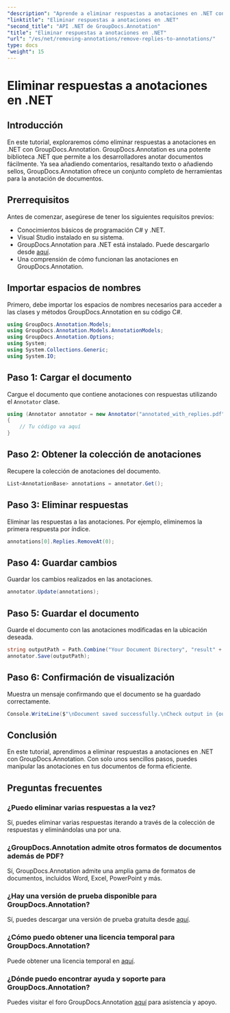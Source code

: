 ```yaml
---
"description": "Aprende a eliminar respuestas a anotaciones en .NET con GroupDocs.Annotation. Guía paso a paso con ejemplos de código."
"linktitle": "Eliminar respuestas a anotaciones en .NET"
"second_title": "API .NET de GroupDocs.Annotation"
"title": "Eliminar respuestas a anotaciones en .NET"
"url": "/es/net/removing-annotations/remove-replies-to-annotations/"
type: docs
"weight": 15
---
```


# Eliminar respuestas a anotaciones en .NET

## Introducción
En este tutorial, exploraremos cómo eliminar respuestas a anotaciones en .NET con GroupDocs.Annotation. GroupDocs.Annotation es una potente biblioteca .NET que permite a los desarrolladores anotar documentos fácilmente. Ya sea añadiendo comentarios, resaltando texto o añadiendo sellos, GroupDocs.Annotation ofrece un conjunto completo de herramientas para la anotación de documentos.
## Prerrequisitos
Antes de comenzar, asegúrese de tener los siguientes requisitos previos:
- Conocimientos básicos de programación C# y .NET.
- Visual Studio instalado en su sistema.
- GroupDocs.Annotation para .NET está instalado. Puede descargarlo desde [aquí](https://releases.groupdocs.com/annotation/net/).
- Una comprensión de cómo funcionan las anotaciones en GroupDocs.Annotation.

## Importar espacios de nombres
Primero, debe importar los espacios de nombres necesarios para acceder a las clases y métodos GroupDocs.Annotation en su código C#.
```csharp
using GroupDocs.Annotation.Models;
using GroupDocs.Annotation.Models.AnnotationModels;
using GroupDocs.Annotation.Options;
using System;
using System.Collections.Generic;
using System.IO;
```
## Paso 1: Cargar el documento
Cargue el documento que contiene anotaciones con respuestas utilizando el `Annotator` clase.
```csharp
using (Annotator annotator = new Annotator("annotated_with_replies.pdf"))
{
    // Tu código va aquí
}
```
## Paso 2: Obtener la colección de anotaciones
Recupere la colección de anotaciones del documento.
```csharp
List<AnnotationBase> annotations = annotator.Get();
```
## Paso 3: Eliminar respuestas
Eliminar las respuestas a las anotaciones. Por ejemplo, eliminemos la primera respuesta por índice.
```csharp
annotations[0].Replies.RemoveAt(0);
```
## Paso 4: Guardar cambios
Guardar los cambios realizados en las anotaciones.
```csharp
annotator.Update(annotations);
```
## Paso 5: Guardar el documento
Guarde el documento con las anotaciones modificadas en la ubicación deseada.
```csharp
string outputPath = Path.Combine("Your Document Directory", "result" + Path.GetExtension("input.pdf"));
annotator.Save(outputPath);
```
## Paso 6: Confirmación de visualización
Muestra un mensaje confirmando que el documento se ha guardado correctamente.
```csharp
Console.WriteLine($"\nDocument saved successfully.\nCheck output in {outputPath}.");
```

## Conclusión
En este tutorial, aprendimos a eliminar respuestas a anotaciones en .NET con GroupDocs.Annotation. Con solo unos sencillos pasos, puedes manipular las anotaciones en tus documentos de forma eficiente.
## Preguntas frecuentes
### ¿Puedo eliminar varias respuestas a la vez?
Sí, puedes eliminar varias respuestas iterando a través de la colección de respuestas y eliminándolas una por una.
### ¿GroupDocs.Annotation admite otros formatos de documentos además de PDF?
Sí, GroupDocs.Annotation admite una amplia gama de formatos de documentos, incluidos Word, Excel, PowerPoint y más.
### ¿Hay una versión de prueba disponible para GroupDocs.Annotation?
Sí, puedes descargar una versión de prueba gratuita desde [aquí](https://releases.groupdocs.com/).
### ¿Cómo puedo obtener una licencia temporal para GroupDocs.Annotation?
Puede obtener una licencia temporal en [aquí](https://purchase.groupdocs.com/temporary-license/).
### ¿Dónde puedo encontrar ayuda y soporte para GroupDocs.Annotation?
Puedes visitar el foro GroupDocs.Annotation [aquí](https://forum.groupdocs.com/c/annotation/10) para asistencia y apoyo.